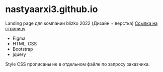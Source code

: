 # nastyaarxi3.github.io
Landing page для компании blizko 2022 (Дизайн + верстка) <a href="https://nastyaarxi.github.io/nastyaarxi3.github.io/">Ссылка на страницу</a>

- Figma
- HTML, CSS
- Bootstrap
- jquery

Style CSS прописаны не в отдельном файле по запросу заказчика.
